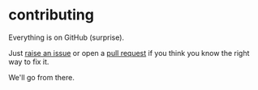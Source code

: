 # contributing

Everything is on GitHub (surprise).

Just [raise an issue](https://github.com/wrog/ipromise/issues)
or open a [pull request](https://github.com/wrog/ipromise/pulls)
if you think you know the right way to fix it.

We'll go from there.

